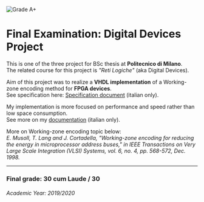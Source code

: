 ![Grade A+](https://img.shields.io/badge/Grade-A%2B-green?color=009F00)
# Final Examination: Digital Devices Project

This is one of the three project for BSc thesis at **Politecnico di Milano**.  
The related course for this project is _"Reti Logiche"_ (aka Digital Devices).

Aim of this project was to realize a **VHDL implementation** of a Working-zone encoding method for **FPGA devices**.  
See specification here: [Specification document](https://github.com/a-alto/Working-zone_encoding_with_FPGA/blob/main/Specifiche/PFRL_Specifica_1920.pdf) (italian only).

My implementation is more focused on performance and speed rather than low space consumption.  
See more on my [documentation](https://github.com/a-alto/Working-zone_encoding_with_FPGA/blob/main/Documentazione/LaTeX/documentazione.pdf) (italian only).

More on Working-zone encoding topic below:  
_E. Musoll, T. Lang and J. Cortadella, "Working-zone encoding for reducing the energy in microprocessor address buses," in IEEE Transactions on Very Large Scale Integration (VLSI) Systems, vol. 6, no. 4, pp. 568-572, Dec. 1998._

---

### Final grade: 30 cum Laude / 30
###### Academic Year: 2019/2020
